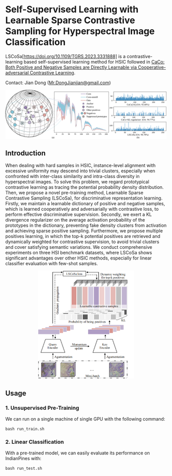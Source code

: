 # Self-Supervised Learning with Learnable Sparse Contrastive Sampling for Hyperspectral Image Classification
LSCoSa[https://doi.org/10.1109/TGRS.2023.3331888] is a contrastive-learning based self-supervised learning method for HSIC followed in [CaCo: Both Positive and Negative Samples are Directly Learnable via Cooperative-adversarial Contrastive Learning](https://arxiv.org/abs/2203.14370). 

Contact: Jian Dong (Mr.DongJianjian@gmail.com)

<p align="center">
  <img src="https://github.com/sakurashine/LSCoSa/blob/main/LSCoSa_Motivation.png" >
</p>

## Introduction

When dealing with hard samples in HSIC, instance-level alignment with excessive uniformity may descend into trivial clusters, especially when confronted with inter-class similarity and intra-class diversity in hyperspectral images. To solve this problem, we regard prototypical contrastive learning as tracing the potential probability density distribution. Then, we propose a novel pre-training method, Learnable Sparse Contrastive Sampling (LSCoSa), for discriminative representation learning. Firstly, we maintain a learnable dictionary of positive and negative samples, which is learned cooperatively and adversarially with contrastive loss, to perform effective discriminative supervision. Secondly, we exert a KL divergence regularizer on the average activation probability of the prototypes in the dictionary, preventing fake density clusters from activation and achieving sparse positive sampling. Furthermore, we propose multiple positives learning, in which the top-k potential positives are retrieved and dynamically weighted for contrastive supervision, to avoid trivial clusters and cover satisfying semantic variations. We conduct comprehensive experiments on three HSI benchmark datasets, where LSCoSa shows significant advantages over other HSIC methods, especially for linear classifier evaluation with few-shot samples.

<p align="center">
  <img src="https://github.com/sakurashine/LSCoSa/blob/main/LSCoSa_Framework.png" width="300">
</p>

## Usage

### 1. Unsupervised Pre-Training
We can run on a single machine of single GPU with the following command:
```
bash run_train.sh
```

### 2. Linear Classification
With a pre-trained model, we can easily evaluate its performance on IndianPines with:
```
bash run_test.sh
```
